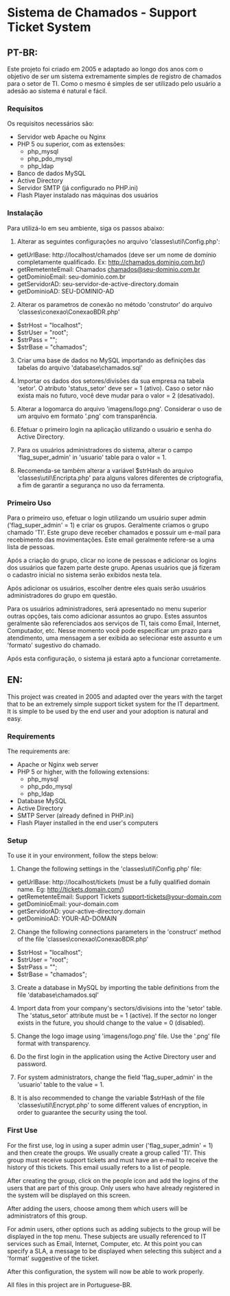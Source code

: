 # Sistema de Chamados - Support Ticket System
## PT-BR:
Este projeto foi criado em 2005 e adaptado ao longo dos anos com o objetivo de ser um sistema extremamente simples de registro de chamados para o setor de TI. Como o mesmo é simples de ser utilizado pelo usuário a adesão ao sistema é natural e fácil.

### Requisitos
Os requisitos necessários são:
* Servidor web Apache ou Nginx
* PHP 5 ou superior, com as extensões:
	* php_mysql
	* php_pdo_mysql
	* php_ldap
* Banco de dados MySQL
* Active Directory
* Servidor SMTP (já configurado no PHP.ini)
* Flash Player instalado nas máquinas dos usuários

### Instalação
Para utilizá-lo em seu ambiente, siga os passos abaixo:

1. Alterar as seguintes configurações no arquivo 'classes\util\Config.php':
* getUrlBase: http://localhost/chamados (deve ser um nome de domínio completamente qualificado. Ex: http://chamados.dominio.com.br/)
* getRemetenteEmail: Chamados <chamados@seu-dominio.com.br>
* getDominioEmail: seu-dominio.com.br
* getServidorAD: seu-servidor-de-active-directory.domain
* getDominioAD: SEU-DOMINIO-AD

2. Alterar os parametros de conexão no método 'construtor' do arquivo 'classes\conexao\ConexaoBDR.php'
* $strHost = "localhost";
* $strUser = "root";
* $strPass = "";
* $strBase = "chamados";

3. Criar uma base de dados no MySQL importando as definições das tabelas do arquivo 'database\chamados.sql'

4. Importar os dados dos setores/divisões da sua empresa na tabela 'setor'. O atributo 'status_setor' deve ser = 1 (ativo). Caso o setor não exista mais no futuro, você deve mudar para o valor = 2 (desativado).

5. Alterar a logomarca do arquivo 'imagens/logo.png'. Considerar o uso de um arquivo em formato '.png' com transparência.

6. Efetuar o primeiro login na aplicação utilizando o usuário e senha do Active Directory.

7. Para os usuários administradores do sistema, alterar o campo 'flag_super_admin' in 'usuario' table para o valor = 1.

8. Recomenda-se também alterar a variável $strHash do arquivo 'classes\util\Encripta.php' para alguns valores diferentes de criptografia, a fim de garantir a segurança no uso da ferramenta.

### Primeiro Uso
Para o primeiro uso, efetuar o login utilizando um usuário super admin ('flag_super_admin' = 1) e criar os grupos. Geralmente criamos o grupo chamado 'TI'. Este grupo deve receber chamados e possuir um e-mail para recebimento das movimentações. Este email geralmente refere-se a uma lista de pessoas.

Após a criação do grupo, clicar no icone de pessoas e adicionar os logins dos usuários que fazem parte deste grupo. Apenas usuários que já fizeram o cadastro inicial no sistema serão exibidos nesta tela.

Após adicionar os usuários, escolher dentre eles quais serão usuários administradores do grupo em questão.

Para os usuários administradores, será apresentado no menu superior outras opções, tais como adicionar assuntos ao grupo. Estes assuntos geralmente são referenciados aos serviços de TI, tais como Email, Internet, Computador, etc. Nesse momento você pode especificar um prazo para atendimento, uma mensagem a ser exibida ao selecionar este assunto e um 'formato' sugestivo do chamado.

Após esta configuração, o sistema já estará apto a funcionar corretamente.

## EN:
This project was created in 2005 and adapted over the years with the target that to be an extremely simple support ticket system for the IT department. It is simple to be used by the end user and your adoption is natural and easy.

### Requirements
The requirements are:
* Apache or Nginx web server
* PHP 5 or higher, with the following extensions:
	* php_mysql
	* php_pdo_mysql
	* php_ldap
* Database MySQL
* Active Directory
* SMTP Server (already defined in PHP.ini)
* Flash Player installed in the end user's computers

### Setup
To use it in your environment, follow the steps below:

1. Change the following settings in the 'classes\util\Config.php' file:
* getUrlBase: http://localhost/tickets (must be a fully qualified domain name. Eg: http://tickets.domain.com/)
* getRemetenteEmail: Support Tickets <support-tickets@your-domain.com>
* getDominioEmail: your-domain.com
* getServidorAD: your-active-directory.domain
* getDominioAD: YOUR-AD-DOMAIN

2. Change the following connections parameters in the 'construct' method of the file 'classes\conexao\ConexaoBDR.php'
* $strHost = "localhost";
* $strUser = "root";
* $strPass = "";
* $strBase = "chamados";

3. Create a database in MySQL by importing the table definitions from the file 'database\chamados.sql'

4. Import data from your company's sectors/divisions into the 'setor' table. The 'status_setor' attribute must be = 1 (active). If the sector no longer exists in the future, you should change to the value = 0 (disabled).

5. Change the logo image using 'imagens/logo.png' file. Use the '.png' file format with transparency.

6. Do the first login in the application using the Active Directory user and password.

7. For system administrators, change the field 'flag_super_admin' in the 'usuario' table to the value = 1.

8. It is also recommended to change the variable $strHash of the file 'classes\util\Encrypt.php' to some different values of encryption, in order to guarantee the security using the tool.

### First Use
For the first use, log in using a super admin user ('flag_super_admin' = 1) and then create the groups. We usually create a group called 'TI'. This group must receive support tickets and must have an e-mail to receive the history of this tickets. This email usually refers to a list of people.

After creating the group, click on the people icon and add the logins of the users that are part of this group. Only users who have already registered in the system will be displayed on this screen.

After adding the users, choose among them which users will be administrators of this group.

For admin users, other options such as adding subjects to the group will be displayed in the top menu. These subjects are usually referenced to IT services such as Email, Internet, Computer, etc. At this point you can specify a SLA, a message to be displayed when selecting this subject and a 'format' suggestive of the ticket.

After this configuration, the system will now be able to work properly.

All files in this project are in Portuguese-BR.
